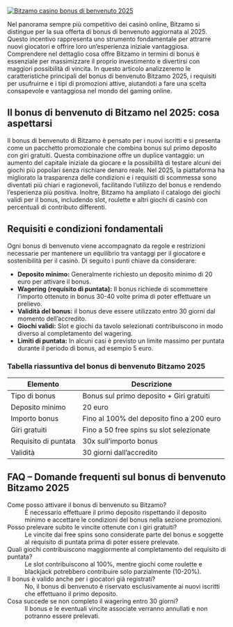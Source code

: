 [![Bitzamo casino bonus di benvenuto 2025](https://123-caf.pages.dev/gitsignup.png)](https://vrmoo.ru/Bt82HjjY)

<p>Nel panorama sempre più competitivo dei casinò online, Bitzamo si distingue per la sua offerta di bonus di benvenuto aggiornata al 2025. Questo incentivo rappresenta uno strumento fondamentale per attrarre nuovi giocatori e offrire loro un’esperienza iniziale vantaggiosa. Comprendere nel dettaglio cosa offre Bitzamo in termini di bonus è essenziale per massimizzare il proprio investimento e divertirsi con maggiori possibilità di vincita. In questo articolo analizzeremo le caratteristiche principali del bonus di benvenuto Bitzamo 2025, i requisiti per usufruirne e i tipi di promozioni attive, aiutandoti a fare una scelta consapevole e vantaggiosa nel mondo del gaming online.</p>  <h2>Il bonus di benvenuto di Bitzamo nel 2025: cosa aspettarsi</h2> <p>Il bonus di benvenuto di Bitzamo è pensato per i nuovi iscritti e si presenta come un pacchetto promozionale che combina bonus sul primo deposito con giri gratuiti. Questa combinazione offre un duplice vantaggio: un aumento del capitale iniziale da giocare e la possibilità di testare alcuni dei giochi più popolari senza rischiare denaro reale. Nel 2025, la piattaforma ha migliorato la trasparenza delle condizioni e i requisiti di scommessa sono diventati più chiari e ragionevoli, facilitando l’utilizzo del bonus e rendendo l’esperienza più positiva. Inoltre, Bitzamo ha ampliato il catalogo dei giochi validi per il bonus, includendo slot, roulette e altri giochi di casinò con percentuali di contributo differenti.</p>  <h2>Requisiti e condizioni fondamentali</h2> <p>Ogni bonus di benvenuto viene accompagnato da regole e restrizioni necessarie per mantenere un equilibrio tra vantaggi per il giocatore e sostenibilità per il casinò. Di seguito i punti chiave da considerare:</p>  <ul>   <li><strong>Deposito minimo:</strong> Generalmente richiesto un deposito minimo di 20 euro per attivare il bonus.</li>   <li><strong>Wagering (requisito di puntata):</strong> Il bonus richiede di scommettere l’importo ottenuto in bonus 30-40 volte prima di poter effettuare un prelievo.</li>   <li><strong>Validità del bonus:</strong> il bonus deve essere utilizzato entro 30 giorni dal momento dell’accredito.</li>   <li><strong>Giochi validi:</strong> Slot e giochi da tavolo selezionati contribuiscono in modo diverso al completamento del wagering.</li>   <li><strong>Limiti di puntata:</strong> In alcuni casi è previsto un limite massimo per puntata durante il periodo di bonus, ad esempio 5 euro.</li> </ul>  <h3>Tabella riassuntiva del bonus di benvenuto Bitzamo 2025</h3>  <table>   <thead>     <tr>       <th>Elemento</th>       <th>Descrizione</th>     </tr>   </thead>   <tbody>     <tr>       <td>Tipo di bonus</td>       <td>Bonus sul primo deposito + Giri gratuiti</td>     </tr>     <tr>       <td>Deposito minimo</td>       <td>20 euro</td>     </tr>     <tr>       <td>Importo bonus</td>       <td>Fino al 100% del deposito fino a 200 euro</td>     </tr>     <tr>       <td>Giri gratuiti</td>       <td>Fino a 50 free spins su slot selezionate</td>     </tr>     <tr>       <td>Requisito di puntata</td>       <td>30x sull’importo bonus</td>     </tr>     <tr>       <td>Validità</td>       <td>30 giorni dall’accredito</td>     </tr>   </tbody> </table>  <h2>FAQ – Domande frequenti sul bonus di benvenuto Bitzamo 2025</h2>  <dl>   <dt>Come posso attivare il bonus di benvenuto su Bitzamo?</dt>   <dd>È necessario effettuare il primo deposito rispettando il deposito minimo e accettare le condizioni del bonus nella sezione promozioni.</dd>    <dt>Posso prelevare subito le vincite ottenute con i giri gratuiti?</dt>   <dd>Le vincite dai free spins sono considerate parte del bonus e soggette al requisito di puntata prima di poter essere prelevate.</dd>    <dt>Quali giochi contribuiscono maggiormente al completamento del requisito di puntata?</dt>   <dd>Le slot contribuiscono al 100%, mentre giochi come roulette e blackjack potrebbero contribuire solo parzialmente (10-20%).</dd>    <dt>Il bonus è valido anche per i giocatori già registrati?</dt>   <dd>No, il bonus di benvenuto è riservato esclusivamente ai nuovi iscritti che effettuano il primo deposito.</dd>    <dt>Cosa succede se non completo il wagering entro 30 giorni?</dt>   <dd>Il bonus e le eventuali vincite associate verranno annullati e non potranno essere prelevati.</dd> </dl>
